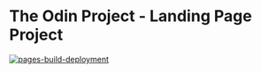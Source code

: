# The Odin Project - Landing Page Project

[![pages-build-deployment](https://github.com/p2635/odin-landing-page/actions/workflows/pages/pages-build-deployment/badge.svg?branch=main)](https://github.com/p2635/odin-landing-page/actions/workflows/pages/pages-build-deployment)
